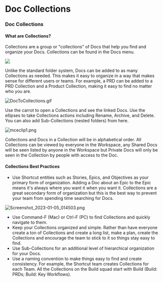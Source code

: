 # Doc Collections

### Doc Collections

#### What are Collections? <a href="#h_01hnf2sd7x87yxrjmf5asj1myb" id="h_01hnf2sd7x87yxrjmf5asj1myb"></a>

Collections are a group or "collections" of Docs that help you find and organize your Docs. Collections can be found in the Docs menu.&#x20;

![](https://help.shortcut.com/hc/article_attachments/14560208457108)

Unlike the standard folder system, Docs can be added to as many Collections as needed. This makes it easy to organize in a way that makes sense for different users or teams. For example, a PRD can be added to a PRD Collection and a Product Collection, making it easy to find no matter who you are.

![DocToCollections.gif](https://help.shortcut.com/hc/article_attachments/14560393748500)

Use the carrot to open a Collections and see the linked Docs. Use the ellipses to take Collections actions including Rename, Archive, and Delete. You can also add Sub-Collections (nested folders) from here.

![mceclip1.png](https://help.shortcut.com/hc/article_attachments/12103419365652)

Collections and Docs in a Collection will be in alphabetical order. All Collections can be viewed by everyone in the Workspace, any Shared Docs will be seen listed by anyone in the Workspace but Private Docs will only be seen in the Collection by people with access to the Doc.

#### Collections Best Practices <a href="#h_01hnf2sd7x8tj7ahag49jw2qse" id="h_01hnf2sd7x8tj7ahag49jw2qse"></a>

* Use Shortcut entities such as Stories, Epics, and Objectives as your primary form of organization. Adding a Doc about an Epic to the Epic means it's always where you want it when you want it. Collections are a great secondary form of organization but this is the best way to prevent your team from spending time searching for Docs.

![Screenshot\_2023-01-05\_014503.png](https://help.shortcut.com/hc/article_attachments/12103545570964)

* Use Command-F (Mac) or Ctrl-F (PC) to find Collections and quickly navigate to them.
* Keep your Collections organized and simple. Rather than have everyone create a ton of Collections and create a long list, make a plan, create the Collections and encourage the team to stick to it so things stay easy to find.
* Use Sub-Collections for an additional level of hierarchical organization for your Docs.
* Use a naming convention to make things easy to find and create consistency. For example, the Shortcut team creates Collections for each Team. All the Collections on the Build squad start with Build (Build: PRDs; Build: Key Workflows).
